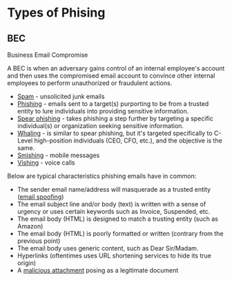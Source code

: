 # Types of Phising



## BEC

Business Email Compromise

A BEC is when an adversary gains control of an internal employee's account and then uses the compromised email account to convince other internal employees to perform unauthorized or fraudulent actions.&#x20;



* [Spam](https://www.proofpoint.com/us/threat-reference/spam) - unsolicited junk emails
* [Phishing](https://www.proofpoint.com/us/threat-reference/phishing) -  emails sent to a target(s) purporting to be from a trusted entity to lure individuals into providing sensitive information.&#x20;
* [Spear phishing](https://www.proofpoint.com/us/threat-reference/spear-phishing) - takes phishing a step further by targeting a specific individual(s) or organization seeking sensitive information. &#x20;
* [Whaling](https://www.rapid7.com/fundamentals/whaling-phishing-attacks/) - is similar to spear phishing, but it's targeted specifically to C-Level high-position individuals (CEO, CFO, etc.), and the objective is the same.&#x20;
* [Smishing](https://www.proofpoint.com/us/threat-reference/smishing) - mobile messages
* [Vishing](https://www.proofpoint.com/us/threat-reference/vishing) - voice calls

Below are typical characteristics phishing emails have in common:

* The sender email name/address will masquerade as a trusted entity ([email spoofing](https://www.proofpoint.com/us/threat-reference/email-spoofing))
* The email subject line and/or body (text) is written with a sense of urgency or uses certain keywords such as Invoice, Suspended, etc.&#x20;
* The email body (HTML) is designed to match a trusting entity (such as Amazon)
* The email body (HTML) is poorly formatted or written (contrary from the previous point)
* The email body uses generic content, such as Dear Sir/Madam.&#x20;
* Hyperlinks (oftentimes uses URL shortening services to hide its true origin)
* A [malicious attachment](https://www.proofpoint.com/us/threat-reference/malicious-email-attachments) posing as a legitimate document
